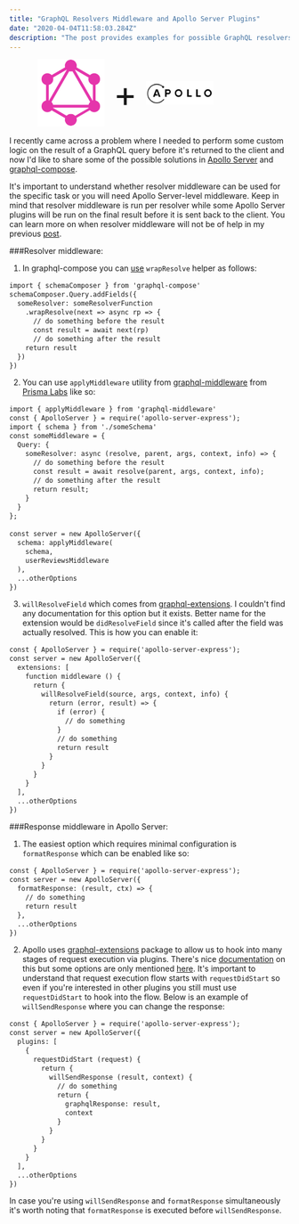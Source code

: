 ```yaml
---
title: "GraphQL Resolvers Middleware and Apollo Server Plugins"
date: "2020-04-04T11:58:03.284Z"
description: "The post provides examples for possible GraphQL resolvers middleware and explains host to use Apollo Server plugins or extensions."
---
```


<div style="display:flex;align-items:center;padding-left:10%;padding-right:10%;">
    <div style="width:30%;">
        <img src="GraphQL_Logo.svg"
            alt="GraphQL Logo"
            style="margin:0;"
            />
    </div>
        <span style="font-size: 64px;padding-left:16px;padding-right:16px;">+</span>
    <div style="width:30%;">
    <img src="apollo.png"
        alt="Apollo Logo"
        />
    </div>
</div>

I recently came across a problem where I needed to perform some custom logic on the result of a GraphQL query before it's returned to the client and now I'd like to share some of the possible solutions in [Apollo Server](https://www.apollographql.com/docs/apollo-server/) and [graphql-compose](https://graphql-compose.github.io/).

It's important to understand whether resolver middleware can be used for the specific task or you will need Apollo Server-level middleware. Keep in mind that resolver middleware is run per resolver while some Apollo Server plugins will be run on the final result before it is sent back to the client. You can learn more on when resolver middleware will not be of help in my previous [post](https://spektor.dev/graphql-resolver-middleware-apollo-server-plugins/).

###Resolver middleware:

1. In graphql-compose you can [use](https://github.com/graphql-compose/graphql-compose-mongoose/blob/980044bcf481f9168ef5938ca0b5fb01abaca978/README.md) `wrapResolve` helper as follows:

```
import { schemaComposer } from 'graphql-compose'
schemaComposer.Query.addFields({
  someResolver: someResolverFunction
    .wrapResolve(next => async rp => {
      // do something before the result
      const result = await next(rp)
      // do something after the result
    return result
  })
})
```

2. You can use `applyMiddleware` utility from [graphql-middleware](https://www.npmjs.com/package/graphql-middleware) from [Prisma Labs](https://www.prisma.io/) like so:

```
import { applyMiddleware } from 'graphql-middleware'
const { ApolloServer } = require('apollo-server-express');
import { schema } from './someSchema'
const someMiddleware = {
  Query: {
    someResolver: async (resolve, parent, args, context, info) => {
      // do something before the result
      const result = await resolve(parent, args, context, info);
      // do something after the result
      return result;
    }
  }
};

const server = new ApolloServer({
  schema: applyMiddleware(
    schema,
    userReviewsMiddleware
  ),
  ...otherOptions
})
```

3. `willResolveField` which comes from [graphql-extensions](https://github.com/apollographql/apollo-server/tree/master/packages/graphql-extensions). I couldn't find any documentation for this option but it exists. Better name for the extension would be `didResolveField` since it's called after the field was actually resolved. This is how you can enable it:

```
const { ApolloServer } = require('apollo-server-express');
const server = new ApolloServer({
  extensions: [
    function middleware () {
      return {
        willResolveField(source, args, context, info) {
          return (error, result) => {
            if (error) {
              // do something
            }
            // do something
            return result
          }
        }
      }
    }
  ],
  ...otherOptions
})
```

###Response middleware in Apollo Server:

1. The easiest option which requires minimal configuration is `formatResponse` which can be enabled like so:

```
const { ApolloServer } = require('apollo-server-express');
const server = new ApolloServer({
  formatResponse: (result, ctx) => {
    // do something
    return result
  },
  ...otherOptions
})
```

2. Apollo uses [graphql-extensions](https://github.com/apollographql/apollo-server/tree/master/packages/graphql-extensions) package to allow us to hook into many stages of request execution via plugins. There's nice [documentation](https://www.apollographql.com/docs/apollo-server/integrations/plugins/) on this but some options are only mentioned [here](https://github.com/apollographql/apollo-server/blob/ef6e118e11edd51f702b9f74b0bd81142dc44549/packages/graphql-extensions/src/index.ts#L32). It's important to understand that request execution flow starts with `requestDidStart` so even if you're interested in other plugins you still must use `requestDidStart` to hook into the flow. Below is an example of `willSendResponse` where you can change the response:

```
const { ApolloServer } = require('apollo-server-express');
const server = new ApolloServer({
  plugins: [
    {
      requestDidStart (request) {
        return {
          willSendResponse (result, context) {
            // do something
            return {
              graphqlResponse: result,
              context
            }
          }
        }
      }
    }
  ],
  ...otherOptions
})
```

In case you're using `willSendResponse` and `formatResponse` simultaneously it's worth noting that `formatResponse` is executed before `willSendResponse`.
